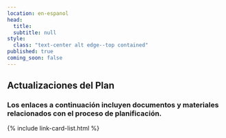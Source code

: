 ```yaml
---
location: en-espanol
head:
  title:
  subtitle: null
style:
  class: "text-center alt edge--top contained"
published: true
coming_soon: false
---
```

<h2 class="text-center text-black">Actualizaciones del Plan</h2>
<p><h3 class="text-center">Los enlaces a continuación incluyen documentos y materiales relacionados con el proceso de planificación.</h3></p>
{% include link-card-list.html %}